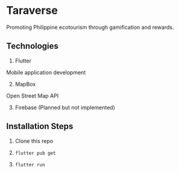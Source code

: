 # Taraverse

Promoting Philippine ecotourism through gamification and rewards.

## Technologies

1. Flutter

Mobile application development

2. MapBox

Open Street Map API

3. Firebase (Planned but not implemented)

## Installation Steps

1. Clone this repo

2. ``` flutter pub get ```

3. ``` flutter run ```